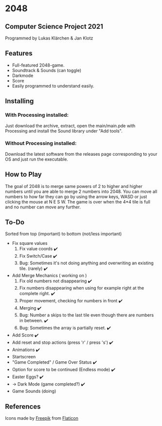 # 2048

## Computer Science Project 2021
Programmed by Lukas Klärchen & Jan Klotz

## Features
* Full-featured 2048-game.
* Soundtrack & Sounds (can toggle)
* Darkmode
* Score
* Easily programmed to understand easily.

## Installing
### With Processing installed:
Just download the archive, extract, open the main/main.pde with Processing and install the Sound library under "Add tools".
### Without Processing installed:
Download the latest software from the releases page corresponding to your OS and just run the executable.

## How to Play
The goal of 2048 is to merge same powers of 2 to higher and higher numbers until you are able to merge 2 numbers into 2048.
You can move all numbers to how far they can go by using the arrow keys, WASD or just clicking the mouse at N E S W.
The game is over when the 4\*4 tile is full and no number can move any further.

## To-Do
Sorted from top (important) to bottom (not/less important)

* Fix square values
  1. Fix value coords ✔️
  2. Fix Switch/Case ✔️
  3. Bug: Sometimes it's not doing anything and overwriting an existing tile. (rarely) ✔️
* Add Merge Mechanics ( working on )
  1. Fix old numbers not disappearing ✔️
  2. Fix numbers disappearing when using for example right at the complete right. ✔️
  2. Proper movement, checking for numbers in front ✔️
  3. Merging ✔️
  4. Bug: Number a skips to the last tile even though there are numbers in between. ✔️
  5. Bug: Sometimes the array is partially reset. ✔️
* Add Score ✔️
* Add reset and stop actions (press 'r' / press 's') ✔️
* Animations ✔️
* Startscreen
* "Game Completed" / Game Over Status ✔️
* Option for score to be continued (Endless mode) ✔️
* Easter Eggs? ✔️
* -> Dark Mode (game completed?) ✔️
* Game Sounds (doing)

## References
Icons made by [Freepik](https://www.freepik.com) from [Flaticon](https://www.flaticon.com/)
